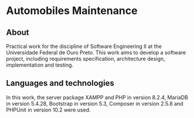 # Automobiles Maintenance
## About
Practical work for the discipline of Software Engineering II at the Universidade Federal de Ouro Preto. This work aims to develop a software project, including requirements specification, architecture design, implementation and testing.

## Languages and technologies
In this work, the server package XAMPP and PHP in version 8.2.4, MariaDB in version 5.4.28, Bootstrap in version 5.3, Composer in version 2.5.8 and PHPUnit in version 10.2 were used.
